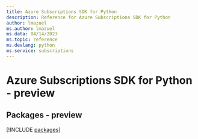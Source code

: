 ```yaml
---
title: Azure Subscriptions SDK for Python
description: Reference for Azure Subscriptions SDK for Python
author: lmazuel
ms.author: lmazuel
ms.data: 04/14/2023
ms.topic: reference
ms.devlang: python
ms.service: subscriptions
---
```

# Azure Subscriptions SDK for Python - preview
## Packages - preview
[!INCLUDE [packages](subscriptions-index.md)]